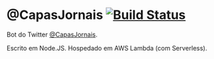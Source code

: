 # @CapasJornais [![Build Status](https://travis-ci.org/randrade23/capasjornais.svg?branch=master)](https://travis-ci.org/randrade23/capasjornais)

Bot do Twitter [@CapasJornais](https://twitter.com/CapasJornais). 

Escrito em Node.JS. Hospedado em AWS Lambda (com Serverless). 

